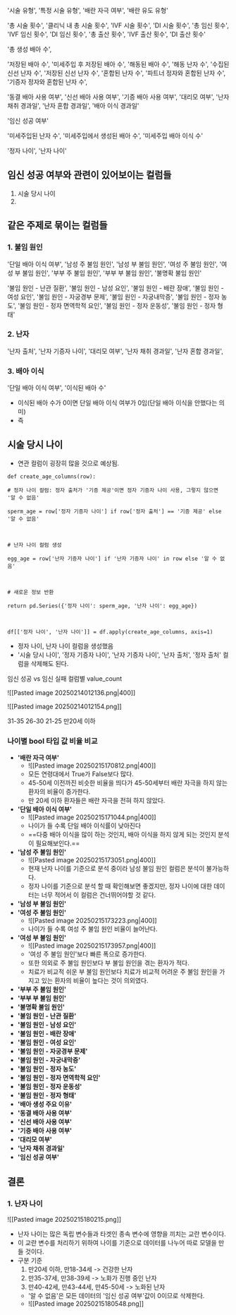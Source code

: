 
'시술 유형', '특정 시술 유형', '배란 자극 여부', '배란 유도 유형'


'총 시술 횟수', '클리닉 내 총 시술 횟수', 'IVF 시술 횟수', 'DI 시술 횟수', '총 임신 횟수', 'IVF 임신 횟수', 'DI 임신 횟수', '총 출산 횟수', 'IVF 출산 횟수', 'DI 출산 횟수'


'총 생성 배아 수', 

'저장된 배아 수', '미세주입 후 저장된 배아 수', '해동된 배아 수', '해동 난자 수', '수집된 신선 난자 수', '저장된 신선 난자 수', '혼합된 난자 수', '파트너 정자와 혼합된 난자 수', '기증자 정자와 혼합된 난자 수', 


'동결 배아 사용 여부', '신선 배아 사용 여부', '기증 배아 사용 여부', '대리모 여부', '난자 채취 경과일', '난자 혼합 경과일', '배아 이식 경과일'


'임신 성공 여부'


'미세주입된 난자 수', '미세주입에서 생성된 배아 수', '미세주입 배아 이식 수'

'정자 나이', '난자 나이'


## 임신  성공 여부와 관련이 있어보이는 컬럼들
1. 시술 당시 나이
2. 


## 같은 주제로 묶이는 컬럼들

### 1. 불임 원인
'단일 배아 이식 여부', '남성 주 불임 원인', '남성 부 불임 원인', '여성 주 불임 원인', '여성 부 불임 원인', '부부 주 불임 원인', '부부 부 불임 원인', '불명확 불임 원인'

'불임 원인 - 난관 질환', '불임 원인 - 남성 요인', '불임 원인 - 배란 장애', '불임 원인 - 여성 요인', '불임 원인 - 자궁경부 문제', '불임 원인 - 자궁내막증', '불임 원인 - 정자 농도', '불임 원인 - 정자 면역학적 요인', '불임 원인 - 정자 운동성', '불임 원인 - 정자 형태'


### 2. 난자
'난자 출처', '난자 기증자 나이', '대리모 여부', '난자 채취 경과일', '난자 혼합 경과일',

### 3. 배아 이식
'단일 배아 이식 여부', '이식된 배아 수'

- 이식된 배아 수가 0이면 단일 배아 이식 여부가 0임(단일 배아 이식을 안했다는 의미)
- 즉 

## 시술 당시 나이
- 연관 컬럼이 굉장히 많을 것으로 예상됨.

```
def create_age_columns(row):

# 정자 나이 컬럼: 정자 출처가 '기증 제공'이면 정자 기증자 나이 사용, 그렇지 않으면 '알 수 없음'

sperm_age = row['정자 기증자 나이'] if row['정자 출처'] == '기증 제공' else '알 수 없음'

  

# 난자 나이 컬럼 생성

egg_age = row['난자 기증자 나이'] if '난자 기증자 나이' in row else '알 수 없음'

  

# 새로운 정보 반환

return pd.Series({'정자 나이': sperm_age, '난자 나이': egg_age})

  

df[['정자 나이', '난자 나이']] = df.apply(create_age_columns, axis=1)
```
- 정자 나이, 난자 나이 컬럼을 생성했음
- '시술 당시 나이', '정자 기증자 나이', '난자 기증자 나이', '난자 출처', '정자 출처' 컬럼을 삭제해도 된다.


임신 성공 vs 임신 실패
컬럼별 value_count

![[Pasted image 20250214012136.png|400]]

![[Pasted image 20250214012154.png]]


31-35
26-30
21-25
만20세 이하

### 나이별 bool 타입 값 비율 비교

- **'배란 자극 여부'**
	- ![[Pasted image 20250215170812.png|400]]
	- 모든 연령대에서 True가 False보다 많다.
	- 45-50세 이전까진 비슷한 비율을 띄다가 45-50세부터 배란 자극을 하지 않는 환자의 비율이 증가한다.
	- 만 20세 이하 환자들은 배란 자극을 전혀 하지 않았다.
- **'단일 배아 이식 여부'**
	- ![[Pasted image 20250215171044.png|400]]
	- 나이가 들 수록 단일 배아 이식률이 낮아진다
	- ==다중 배아 이식을 많이 하는 것인지, 배아 이식을 하지 않게 되는 것인지 분석이 필요해보인다.==
- **'남성 주 불임 원인'**
	- ![[Pasted image 20250215173051.png|400]]
	- 현재 난자 나이를 기준으로 분석 중이라 남성 불임 원인 컬럼은 분석이 불가능하다.
	- 정자 나이를 기준으로 분석 할 때 확인해보면 좋겠지만, 정자 나이에 대한 데이터는 너무 적어서 이 컬럼은 건너뛰어야할 것 같다.
- **'남성 부 불임 원인'**
- **'여성 주 불임 원인'**
	- ![[Pasted image 20250215173223.png|400]]
	- 나이가 들 수록 여성 주 불임 원인 비율이 늘어난다.
- **'여성 부 불임 원인'**
	- ![[Pasted image 20250215173957.png|400]]
	- '여성 주 불임 원인'보다 빠른 폭으로 증가한다.
	- 또한 의외로 주 불임 원인보다 부 불임 원인을 겪는 환자가 적다.
	- 치료가 비교적 쉬운 부 불임 원인보다 치료가 비교적 어려운 주 불임 원인을 가지고 있는 환자의 비율이 높다는 것이 의외였다.
- **'부부 주 불임 원인'**
- **'부부 부 불임 원인'**
- **'불명확 불임 원인'**
- **'불임 원인 - 난관 질환'**
- **'불임 원인 - 남성 요인'**
- **'불임 원인 - 배란 장애'**
- **'불임 원인 - 여성 요인'**
- **'불임 원인 - 자궁경부 문제'**
- **'불임 원인 - 자궁내막증'**
- **'불임 원인 - 정자 농도'**
- **'불임 원인 - 정자 면역학적 요인'**
- **'불임 원인 - 정자 운동성'**
- **'불임 원인 - 정자 형태'**
- **'배아 생성 주요 이유'**
- **'동결 배아 사용 여부'**
- **'신선 배아 사용 여부'**
- **'기증 배아 사용 여부'**
- **'대리모 여부'**
- **'난자 채취 경과일'**
- **'임신 성공 여부'**

## 결론
### 1. 난자 나이
![[Pasted image 20250215180215.png]]
- 난자 나이는 많은 독립 변수들과 타겟인 종속 변수에 영향을 끼치는 교란 변수이다.
- 이 교란 변수를 처리하기 위하여 나이를 기준으로 데이터를 나누어 따로 모델을 만들 것이다.
- 구분 기준
	1. 만20세 이하, 만18-34세 -> 건강한 난자
	2. 만35-37세, 만38-39세 -> 노화가 진행 중인 난자
	3. 만40-42세, 만43-44세, 만45-50세 -> 노화된 난자
	- '알 수 없음'은 모든 데이터의 '임신 성공 여부'값이 0이므로 삭제한다.
	- ![[Pasted image 20250215180548.png]]
